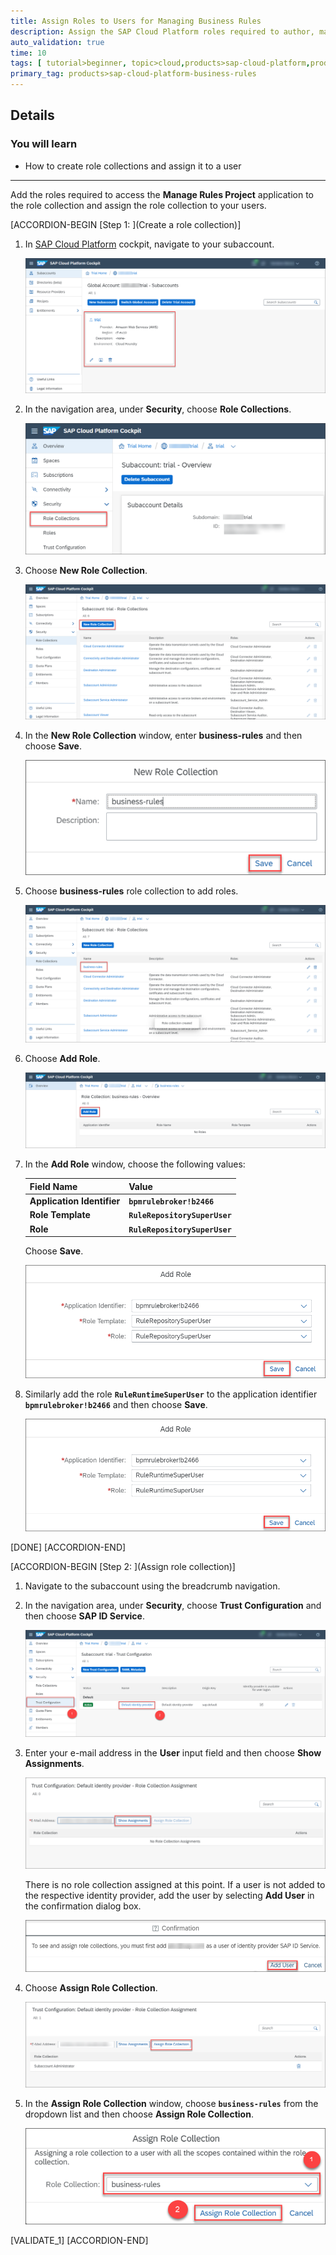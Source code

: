 ```yaml
---
title: Assign Roles to Users for Managing Business Rules
description: Assign the SAP Cloud Platform roles required to author, manage and deploy business rules.
auto_validation: true
time: 10
tags: [ tutorial>beginner, topic>cloud,products>sap-cloud-platform,products>sap-cloud-platform-for-the-cloud-foundry-environment]
primary_tag: products>sap-cloud-platform-business-rules
---
```


## Details
### You will learn
  - How to create role collections and assign it to a user


---
Add the roles required to access the **Manage Rules Project** application to the role collection and assign the role collection to your users.

[ACCORDION-BEGIN [Step 1: ](Create a role collection)]

1. In [SAP Cloud Platform](https://cockpit.hanatrial.ondemand.com/cockpit/#/home/trial) cockpit, navigate to your subaccount.

    ![Navigate to subaccount](subaccount_1.png)

2. In the navigation area, under **Security**, choose **Role Collections**.

    ![Role collections](assign_roles1.png)

3. Choose **New Role Collection**.

    ![New role collections](assign_roles2.png)

4. In the **New Role Collection** window, enter **business-rules** and then choose **Save**.

    ![New role collection1](assign_roles3.png)

5. Choose **business-rules** role collection to add roles.

    ![Add Roles](assign_roles4.png)

6. Choose **Add Role**.

    ![Add role](assign_roles5.png)

7. In the **Add Role** window, choose the following values:

    |  Field Name     | Value
    |  :------------- | :-------------
    |  **Application Identifier**           | **`bpmrulebroker!b2466`**
    |  **Role Template**           | **`RuleRepositorySuperUser`**
    |  **Role**           | **`RuleRepositorySuperUser`**

    Choose **Save**.

    ![Business Rules roles](assign_roles6.png)

8. Similarly add the role **`RuleRuntimeSuperUser`** to the application identifier **`bpmrulebroker!b2466`** and then choose **Save**.

    ![Business Rules roles1](assign_roles6_1.png)

[DONE]
[ACCORDION-END]

[ACCORDION-BEGIN [Step 2: ](Assign role collection)]

1. Navigate to the subaccount using the breadcrumb navigation.

2. In the navigation area, under **Security**, choose **Trust Configuration** and then choose **SAP ID Service**.

    ![Trust configuration](trust_config1.png)

3. Enter your e-mail address in the **User** input field and then choose **Show Assignments**.

    ![Show assignments](trust_config2.png)

    There is no role collection assigned at this point. If a user is not added to the respective identity provider, add the user by selecting **Add User** in the confirmation dialog box.

    ![Add User](trust_config2_1.png)

4. Choose **Assign Role Collection**.

    ![Assign role collections](trust_config3.png)

5. In the **Assign Role Collection** window, choose **`business-rules`** from the dropdown list and then choose **Assign Role Collection**.

    ![Assign role collections](trust_config4.png)


[VALIDATE_1]
[ACCORDION-END]
